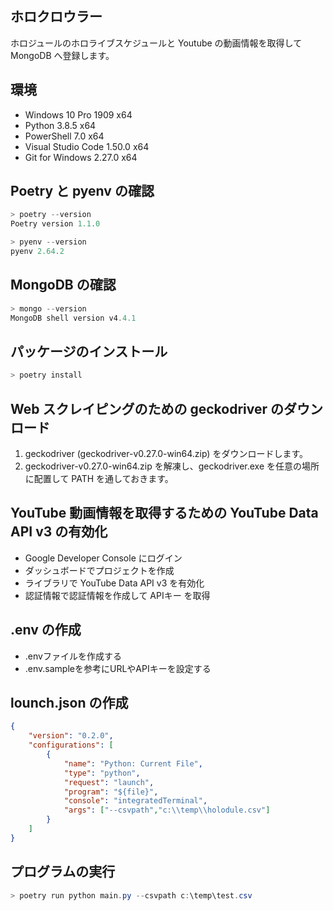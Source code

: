 ## ホロクロウラー

ホロジュールのホロライブスケジュールと Youtube の動画情報を取得して MongoDB へ登録します。

## 環境

* Windows 10 Pro 1909 x64
* Python 3.8.5 x64
* PowerShell 7.0 x64
* Visual Studio Code 1.50.0 x64
* Git for Windows 2.27.0 x64

## Poetry と pyenv の確認

```powershell
> poetry --version
Poetry version 1.1.0

> pyenv --version
pyenv 2.64.2
```

## MongoDB の確認

```powershell
> mongo --version
MongoDB shell version v4.4.1
```

## パッケージのインストール

```powershell
> poetry install
```

## Web スクレイピングのための geckodriver のダウンロード

1. geckodriver (geckodriver-v0.27.0-win64.zip) をダウンロードします。
2. geckodriver-v0.27.0-win64.zip を解凍し、geckodriver.exe を任意の場所に配置して PATH を通しておきます。

## YouTube 動画情報を取得するための YouTube Data API v3 の有効化

* Google Developer Console にログイン
* ダッシュボードでプロジェクトを作成
* ライブラリで YouTube Data API v3 を有効化
* 認証情報で認証情報を作成して APIキー を取得

## .env の作成

* .envファイルを作成する
* .env.sampleを参考にURLやAPIキーを設定する

## lounch.json の作成

```json
{
    "version": "0.2.0",
    "configurations": [
        {
            "name": "Python: Current File",
            "type": "python",
            "request": "launch",
            "program": "${file}",
            "console": "integratedTerminal",
            "args": ["--csvpath","c:\\temp\\holodule.csv"]
        }
    ]
}
```

## プログラムの実行

```powershell
> poetry run python main.py --csvpath c:\temp\test.csv
```
